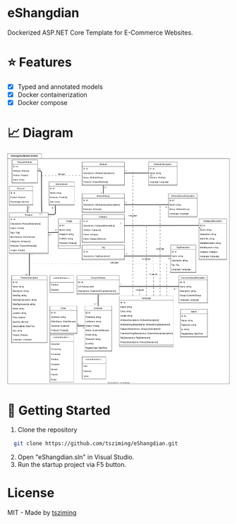 # eShangdian

Dockerized ASP.NET Core Template for E-Commerce Websites.

# ⭐️ Features

- [x] Typed and annotated models
- [x] Docker containerization
- [x] Docker compose

#  📈 Diagram

![eShangdian.drawio.svg](eShangdian.drawio.svg)

#  🚩 Getting Started

1. Clone the repository

```bash
  git clone https://github.com/tsziming/eShangdian.git
```

2. Open "eShangdian.sln" in Visual Studio.
3. Run the startup project via F5 button.  

# License

MIT - Made by [tsziming](https://github.com/tsziming)
